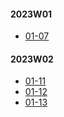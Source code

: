 #### 2023W01
- [01-07](../2023W01/01-07/Math/README.md)
#### 2023W02
- [01-11](../2023W02/01-11/Math/README.md)
- [01-12](../2023W02/01-12/Math/README.md)
- [01-13](../2023W02/01-13/Math/README.md)